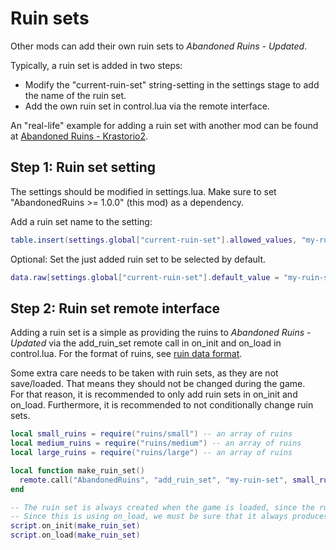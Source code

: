 # Ruin sets

Other mods can add their own ruin sets to *Abandoned Ruins - Updated*.

Typically, a ruin set is added in two steps:
* Modify the "current-ruin-set" string-setting in the settings stage to add the name of the ruin set.
* Add the own ruin set in control.lua via the remote interface.

An "real-life" example for adding a ruin set with another mod can be found at [Abandoned Ruins - Krastorio2](https://github.com/Bilka2/AbandonedRuins-Krastorio2).

## Step 1: Ruin set setting

The settings should be modified in settings.lua. Make sure to set "AbandonedRuins >= 1.0.0" (this mod) as a dependency.

Add a ruin set name to the setting:
```lua
table.insert(settings.global["current-ruin-set"].allowed_values, "my-ruin-set")
```
Optional: Set the just added ruin set to be selected by default.
```lua
data.raw[settings.global["current-ruin-set"].default_value = "my-ruin-set"
```

## Step 2: Ruin set remote interface

Adding a ruin set is a simple as providing the ruins to *Abandoned Ruins - Updated* via the add_ruin_set remote call in on_init and on_load in control.lua. For the format of ruins, see [ruin data format](docs/format.md).

Some extra care needs to be taken with ruin sets, as they are not save/loaded. That means they should not be changed during the game.<br>
For that reason, it is recommended to only add ruin sets in on_init and on_load. Furthermore, it is recommended to not conditionally change ruin sets.

```lua
local small_ruins = require("ruins/small") -- an array of ruins
local medium_ruins = require("ruins/medium") -- an array of ruins
local large_ruins = require("ruins/large") -- an array of ruins

local function make_ruin_set()
  remote.call("AbandonedRuins", "add_ruin_set", "my-ruin-set", small_ruins, medium_ruins, large_ruins)
end

-- The ruin set is always created when the game is loaded, since the ruin sets are not save/loaded by AbandonedRuins.
-- Since this is using on_load, we must be sure that it always produces the same result for everyone.
script.on_init(make_ruin_set)
script.on_load(make_ruin_set)
```
